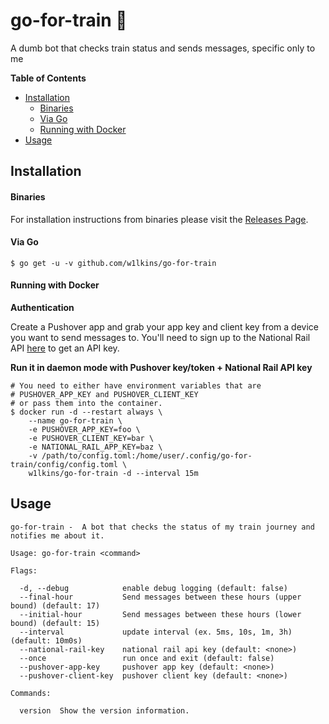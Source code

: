 # go-for-train 🚂

A dumb bot that checks train status and sends messages, specific only to me

**Table of Contents**

<!-- toc -->

- [Installation](#installation)
    + [Binaries](#binaries)
    + [Via Go](#via-go)
    + [Running with Docker](#running-with-docker)
- [Usage](#usage)

<!-- tocstop -->

## Installation

#### Binaries

For installation instructions from binaries please visit the [Releases Page](https://github.com/w1lkins/go-for-train/releases).

#### Via Go

```console
$ go get -u -v github.com/w1lkins/go-for-train
```

#### Running with Docker

**Authentication**

Create a Pushover app and grab your app key and client key from a device you want to send messages to.
You'll need to sign up to the National Rail API [here](http://realtime.nationalrail.co.uk/OpenLDBWSRegistration/) to get an API key.

**Run it in daemon mode with Pushover key/token + National Rail API key**

```console
# You need to either have environment variables that are
# PUSHOVER_APP_KEY and PUSHOVER_CLIENT_KEY
# or pass them into the container.
$ docker run -d --restart always \
    --name go-for-train \
    -e PUSHOVER_APP_KEY=foo \
    -e PUSHOVER_CLIENT_KEY=bar \
    -e NATIONAL_RAIL_APP_KEY=baz \
    -v /path/to/config.toml:/home/user/.config/go-for-train/config/config.toml \
    w1lkins/go-for-train -d --interval 15m
```

## Usage

```console
go-for-train -  A bot that checks the status of my train journey and notifies me about it.

Usage: go-for-train <command>

Flags:

  -d, --debug            enable debug logging (default: false)
  --final-hour           Send messages between these hours (upper bound) (default: 17)
  --initial-hour         Send messages between these hours (lower bound) (default: 15)
  --interval             update interval (ex. 5ms, 10s, 1m, 3h) (default: 10m0s)
  --national-rail-key    national rail api key (default: <none>)
  --once                 run once and exit (default: false)
  --pushover-app-key     pushover app key (default: <none>)
  --pushover-client-key  pushover client key (default: <none>)

Commands:

  version  Show the version information.
```
